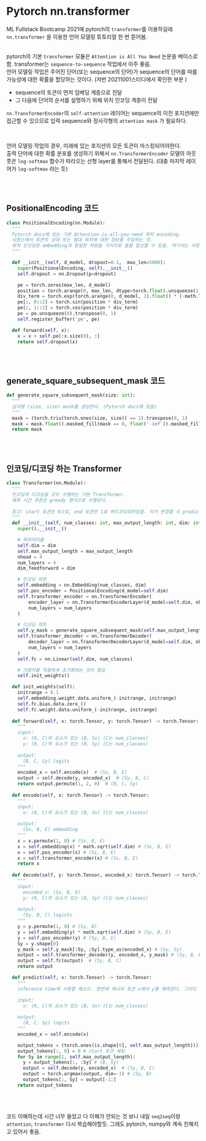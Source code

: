 # Pytorch nn.transformer
ML Fullstack Bootcamp 2021에 pytorch의 `transformer`를 이용하길래 `nn.transformer` 을 이용한 언어 모델링 튜토리얼 한 번 뜯어봄. <br> <br>

pytorch의 기본 `transformer` 모듈은 `Attention is All You Need` 논문을 베이스로 함. transformer는 `sequence-to-sequence` 작업에서 아주 좋음. <br>
언어 모델링 작업은 주어진 단어(또는 sequence의 단어)가 sequence의 단어를 따를 가능성에 대한 확률을 할당하는 것이다. (저번 20211001스터디에서 확인한 부분 ) <br>

- sequence의 토큰이 먼저 임베딩 계층으로 전달
- 그 다음에 단어의 순서를 설명하기 위해 위치 인코딩 계층이 전달

`nn.TransformerEncoder`의 `self-attention` 레이어는 sequence의 이전 포지션에만 접근할 수 있으므로 입력 sequence와 정사각형의 `attention mask` 가 필요하다.

<br>

언어 모델링 작업의 경우, 미래에 있는 포지션의 모든 토큰이 마스킹되어야한다. <br>
출력 단어에 대한 확률 분포를 생성하기 위해서 `nn.TransformerEncoder` 모델의 아웃풋은 `log-softmax` 함수가 따라오는 선형 layer를 통해서 전달된다. (대충 마지막 레이어가 `log-softmax` 라는 듯) <br>


<br><br>

## PositionalEncoding 코드

```python
class PositionalEncoding(nn.Module):
  """
  Pytorch docs에 있는 기본 Attention-is-all-you-need 위치 encoding.
  시퀀스에서 토큰의 상대 또는 절대 위치에 대한 정보를 주입하는 것.
  위치 인코딩은 embedding과 동일한 차원을 가지므로 둘을 합산할 수 있음. 여기서는 서로 다른 주파수의 사인 및 코사인 함수를 사용
  """

  def __init__(self, d_model, dropout=0.1,  max_len=5000):
    super(PositionalEncoding, self).__init__()
    self.dropout = nn.Dropout(p=dropout)

    pe = torch.zeros(max_len, d_model)
    position = torch.arange(0, max_len, dtype=torch.float).unsqueeze(1)
    div_term = torch.exp(torch.arange(0, d_model, 2).float() * (-math.log(10000.0) / d_model))
    pe[:, 0::2] = torch.sin(position * div_term)
    pe[:, 1::2] = torch.cos(position * div_term)
    pe = pe.unsqueeze(0).transpose(0, 1)
    self.register_buffer('pe', pe)

  def forward(self, x):
    x = x + self.pe[:x.size(0), :]
    return self.dropout(x)
```

<br><br>

## generate_square_subsequent_mask 코드
```python
def generate_square_subsequent_mask(size: int):
  """
  삼각형 (size, size) mask를 생성한다. (Pytorch docs에 있음)
  """
  mask = (torch.triu(torch.ones(size, size)) == 1).transpose(0, 1)
  mask = mask.float().masked_fill(mask == 0, float('-inf')).masked_fill(mask == 1, float(0, 0))
  return mask
```
<br><br>

## 인코딩/디코딩 하는 Transformer
```python
class Transformer(nn.Module):
  """
  인코딩과 디코딩을 모두 수행하는 기본 Transformer.
  예측 시간 추론은 greedy 형식으로 수행된다.
  
  참고: start 토큰은 0으로, end 토큰은 1로 하드코딩되어있음. 이거 변경할 시 predict() 변경해야함.
  """
  def __init__(self, num_classes: int, max_output_length: int, dim: int = 128):
    super().__init__()

    # 파라미터들
    self.dim = dim
    self.max_output_length = max_output_length
    nhead = 4
    num_layers = 4
    dim_feedforward = dim

    # 인코딩 파트
    self.embedding = nn.Embedding(num_classes, dim)
    self.pos_encoder = PositionalEncoding(d_model=self.dim)
    self.transformer_encoder = nn.TransformerEncoder(
        encoder_layer = nn.TransformerEncoderLayer(d_model=self.dim, nhead=nhead, dim_feedforward=dim_feedforward),
        num_layers = num_layers
    )

    # 디코딩 파트
    self.y_mask = generate_square_subsequent_mask(self.max_output_length)
    self.transformer_decoder = nn.TransformerDecoder(
        decoder_layer = nn.TransformerDecoderLayer(d_model=self.dim, nhead=nhead, dim_feedforward=dim_feedforward),
        num_layers = num_layers
    )
    self.fc = nn.Linear(self.dim, num_classes)

    # 가중치를 적절하게 초기화하는 것이 중요
    self.init_weights()

  def init_weights(self):
    initrange = 0.1
    self.embedding.weight.data.uniform_(-initrange, initrange)
    self.fc.bias.data.zero_()
    self.fc.weight.data.uniform_(-initrange, initrange)
  
  def forward(self, x: torch.Tensor, y: torch.Tensor) -> torch.Tensor:
    """
    input:
      x: (0, C)의 요소가 있는 (B, Sx) (C는 num_classes)
      y: (0, C)의 요소가 있는 (B, Sy) (C는 num_classes)
    
    output:
      (B, C, Sy) logits
    """
    encoded_x = self.encode(x)  # (Sx, B, E)
    output = self.decode(y, encoded_x)  # (Sy, B, C)
    return output.permute(1, 2, 0)  # (B, C, Sy)
  
  def encode(self, x: torch.Tensor) -> torch.Tensor:
    """
    input:
      x: (0, C)의 요소가 있는 (B, Sx) (C는 num_classes)
    
    output:
      (Sx, B, E) embedding
    """
    x = x.permute(1, 0) # (Sx, B, E)
    x = self.embedding(x) * math.sqrt(self.dim) # (Sx, B, E)
    x = self.pos_encoder(x) # (Sx, B, E)
    x = self.transformer_encoder(x) # (Sx, B, E)
    return x
  
  def decode(self, y: torch.Tensor, encoded_x: torch.Tensor) -> torch.Tensor:
    """
    input:
      encoded_x: (Sx, B, E)
      y: (0, C)의 요소가 있는 (B, Sy) (C는 num_classes)
    
    output:
      (Sy, B, C) logists
    """
    y = y.permute(1, 0) # (Sy, B)
    y = self.embedding(y) * math.sqrt(self.dim) # (Sy, B, E)
    y = self.pos_encoder(y) # (Sy, B, E)
    Sy = y.shape[0]
    y_mask = self.y_mask[:Sy, :Sy].type_as(encoded_x) # (Sy, Sy)
    output = self.transformer_decoder(y, encoded_x, y_mask) # (Sy, B, E)
    output = self.fc(output)  # (Sy, B, C)
    return output

  def predict(self, x: torch.Tensor) -> torch.Tensor:
    """
    inference time에 사용할 메소드. 한번에 하나의 토큰 x에서 y를 예측한다. 그리디 디코딩을 사용. Beam search도 대신 사용할 수 있음!

    input:
      x: (0, C)의 요소가 있는 (B, Sx) (C는 num_classes)
    
    output:
      (B, C, Sy) logits
    """
    encoded_x = self.encode(x)

    output_tokens = (torch.ones((x.shape[0], self.max_output_length))).type_as(x).long()  # (B, max_length)
    output_tokens[:, 0] = 0 # start 토큰 세팅
    for Sy in range(1, self.max_output_length):
      y = output_tokens[:, :Sy] # (B, Sy)
      output = self.decode(y, encoded_x)  # (Sy, B, C)
      output = torch.argmax(output, dim=-1) # (Sy, B)
      output_tokens[:, Sy] = output[-1:]
    return output_tokens
```

<br><br>

코드 이해하는데 시간 너무 들었고 다 이해가 안되는 것 보니 내일 `seq2seq`이랑 `attention`, `transformer` 다시 복습해야할듯. 그래도 pytorch, numpy와 계속 친해지고 있어서 좋음.
